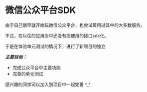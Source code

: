 微信公众平台SDK
===============

由于自己很早就开始玩微信公众平台，也尝试着用过其中的大多数服务。

不过，在以往的应用当中还没有把使用的接口sdk化。

于是在体验单元测试的情况下，进行了新项目的独立


***主要目标：***
* 完成公众平台中主要功能
* 完善的单元测试

感兴趣的同学可以加入到项目中一起完善 ^_^
